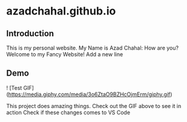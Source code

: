 # azadchahal.github.io
## Introduction
This is my personal website. My Name is Azad Chahal: How are you? Welcome to my Fancy Website!
Add a new line

## Demo

! [Test GIF] (https://media.giphy.com/media/3o6ZtaO9BZHcOjmErm/giphy.gif)

This project does amazing things. Check out the GIF above to see it in action
Check if these changes comes to VS Code
